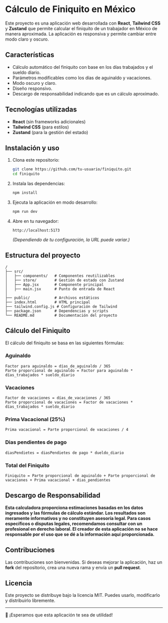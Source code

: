 # Cálculo de Finiquito en México

Este proyecto es una aplicación web desarrollada con **React**, **Tailwind CSS** y **Zustand** que permite calcular el finiquito de un trabajador en México de manera aproximada. La aplicación es responsiva y permite cambiar entre modo claro y oscuro.

## Características
- Cálculo automático del finiquito con base en los días trabajados y el sueldo diario.
- Parámetros modificables como los días de aguinaldo y vacaciones.
- Modo oscuro y claro.
- Diseño responsivo.
- Descargo de responsabilidad indicando que es un cálculo aproximado.

## Tecnologías utilizadas
- **React** (sin frameworks adicionales)
- **Tailwind CSS** (para estilos)
- **Zustand** (para la gestión del estado)

## Instalación y uso
1. Clona este repositorio:
   ```bash
   git clone https://github.com/tu-usuario/finiquito.git
   cd finiquito
   ```
2. Instala las dependencias:
   ```bash
   npm install
   ```
3. Ejecuta la aplicación en modo desarrollo:
   ```bash
   npm run dev
   ```
4. Abre en tu navegador:
   ```
   http://localhost:5173
   ```
   *(Dependiendo de tu configuración, la URL puede variar.)*

## Estructura del proyecto
```
/
├── src/
│   ├── components/   # Componentes reutilizables
│   ├── store/        # Gestión de estado con Zustand
│   ├── App.jsx       # Componente principal
│   ├── main.jsx      # Punto de entrada de React
│
├── public/           # Archivos estáticos
├── index.html        # HTML principal
├── tailwind.config.js # Configuración de Tailwind
├── package.json      # Dependencias y scripts
└── README.md         # Documentación del proyecto
```

## Cálculo del Finiquito
El cálculo del finiquito se basa en las siguientes fórmulas:

### **Aguinaldo**
```
Factor para aguinaldo = días_de_aguinaldo / 365
Parte proporcional de aguinaldo = Factor para aguinaldo * días_trabajados * sueldo_diario
```

### **Vacaciones**
```
Factor de vacaciones = días_de_vacaciones / 365
Parte proporcional de vacaciones = Factor de vacaciones * días_trabajados * sueldo_diario
```

### **Prima Vacacional (25%)**
```
Prima vacacional = Parte proporcional de vacaciones / 4
```

### **Dias pendientes de pago**
```
diasPendietes = diasPendietes de pago * dueldo_diario
```

### **Total del Finiquito**
```
Finiquito = Parte proporcional de aguinaldo + Parte proporcional de vacaciones + Prima vacacional + dias_pendientes
```

## Descargo de Responsabilidad
**Esta calculadora proporciona estimaciones basadas en los datos ingresados y las fórmulas de cálculo estándar. Los resultados son meramente informativos y no constituyen asesoría legal. Para casos específicos o disputas legales, recomendamos consultar con un profesional en derecho laboral. El creador de esta aplicación no se hace responsable por el uso que se dé a la información aquí proporcionada.**

## Contribuciones
Las contribuciones son bienvenidas. Si deseas mejorar la aplicación, haz un **fork** del repositorio, crea una nueva rama y envía un **pull request**.

## Licencia
Este proyecto se distribuye bajo la licencia MIT. Puedes usarlo, modificarlo y distribuirlo libremente.

---

🚀 ¡Esperamos que esta aplicación te sea de utilidad!